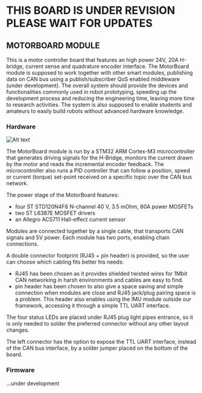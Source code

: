THIS BOARD IS UNDER REVISION PLEASE WAIT FOR UPDATES
====================================================

MOTORBOARD MODULE
-----------------

This is a motor controller board that features an high power 24V, 20A H-bridge, current sense and quadrature encoder interface.
The MotorBoard module is supposed to work together with other smart modules, publishing data on CAN bus using a publish/subscriber QoS enabled middleware (under development).
The overall system should provide the devices and functionalities commonly used in robot prototyping, speeding up the development process and reducing the engineering time, leaving more time to research activities. The system is also supposed to enable students and amateurs to easily build robots without advanced hardware knowledge.

### Hardware

![Alt text](https://github.com/openrobots-dev/MotorBoard/raw/master/MotorBoard_rev1.0.png)

The MotorBoard module is run by a STM32 ARM Cortex-M3 microcontroller that generates driving signals for the H-Bridge, monitors the current drawn by the motor and reads the incremental encoder feedback.
The microcontroller also runs a PID controller that can follow a position, speed or current (torque) set-point received on a specific topic over the CAN bus network.

The power stage of the MotorBoard features:

- four ST STD120N4F6 N-channel 40 V, 3.5 mOhm, 80A power MOSFETs
- two ST L6387E MOSFET drivers
- an Allegro ACS711 Hall-effect current sensor

Modules are connected together by a single cable, that transports CAN signals and 5V power. Each module has two ports, enabling chain connections.

A double connector footprint (RJ45 + pin header) is provided, so the user can choose which cabling fits better his needs:

- RJ45 has been chosen as it provides shielded twisted wires for 1Mbit CAN networking in harsh environments and cables are easy to find.
- pin header has been chosen to also give a space saving and simple connection when modules are close and RJ45 jack/plug pairing space is a problem. This header also enables using the IMU module outside our framework, accessing it through a simple TTL UART interface.

The four status LEDs are placed under RJ45 plug light pipes entrance, so it is only needed to solder the preferred connector without any other layout changes.

The left connector has the option to expose the TTL UART interface, instead of the CAN bus interface, by a solder jumper placed on the bottom of the board.

### Firmware

...under development